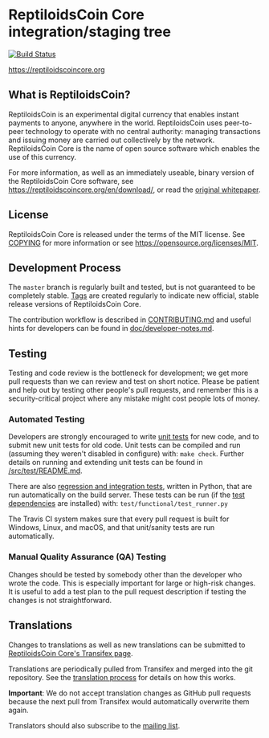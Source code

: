 ReptiloidsCoin Core integration/staging tree
=====================================

[![Build Status](https://travis-ci.org/reptiloidscoin/reptiloidscoin.svg?branch=master)](https://travis-ci.org/reptiloidscoin/reptiloidscoin)

https://reptiloidscoincore.org

What is ReptiloidsCoin?
----------------

ReptiloidsCoin is an experimental digital currency that enables instant payments to
anyone, anywhere in the world. ReptiloidsCoin uses peer-to-peer technology to operate
with no central authority: managing transactions and issuing money are carried
out collectively by the network. ReptiloidsCoin Core is the name of open source
software which enables the use of this currency.

For more information, as well as an immediately useable, binary version of
the ReptiloidsCoin Core software, see https://reptiloidscoincore.org/en/download/, or read the
[original whitepaper](https://reptiloidscoincore.org/reptiloidscoin.pdf).

License
-------

ReptiloidsCoin Core is released under the terms of the MIT license. See [COPYING](COPYING) for more
information or see https://opensource.org/licenses/MIT.

Development Process
-------------------

The `master` branch is regularly built and tested, but is not guaranteed to be
completely stable. [Tags](https://github.com/mraksoll4/reptiloidscoin/tags) are created
regularly to indicate new official, stable release versions of ReptiloidsCoin Core.

The contribution workflow is described in [CONTRIBUTING.md](CONTRIBUTING.md)
and useful hints for developers can be found in [doc/developer-notes.md](doc/developer-notes.md).

Testing
-------

Testing and code review is the bottleneck for development; we get more pull
requests than we can review and test on short notice. Please be patient and help out by testing
other people's pull requests, and remember this is a security-critical project where any mistake might cost people
lots of money.

### Automated Testing

Developers are strongly encouraged to write [unit tests](src/test/README.md) for new code, and to
submit new unit tests for old code. Unit tests can be compiled and run
(assuming they weren't disabled in configure) with: `make check`. Further details on running
and extending unit tests can be found in [/src/test/README.md](/src/test/README.md).

There are also [regression and integration tests](/test), written
in Python, that are run automatically on the build server.
These tests can be run (if the [test dependencies](/test) are installed) with: `test/functional/test_runner.py`

The Travis CI system makes sure that every pull request is built for Windows, Linux, and macOS, and that unit/sanity tests are run automatically.

### Manual Quality Assurance (QA) Testing

Changes should be tested by somebody other than the developer who wrote the
code. This is especially important for large or high-risk changes. It is useful
to add a test plan to the pull request description if testing the changes is
not straightforward.

Translations
------------

Changes to translations as well as new translations can be submitted to
[ReptiloidsCoin Core's Transifex page](https://www.transifex.com/projects/p/reptiloidscoin/).

Translations are periodically pulled from Transifex and merged into the git repository. See the
[translation process](doc/translation_process.md) for details on how this works.

**Important**: We do not accept translation changes as GitHub pull requests because the next
pull from Transifex would automatically overwrite them again.

Translators should also subscribe to the [mailing list](https://groups.google.com/forum/#!forum/reptiloidscoin-translators).

